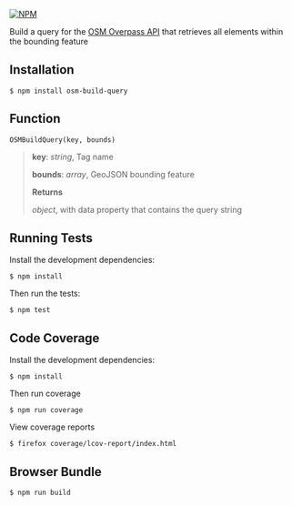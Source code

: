 [![NPM](https://nodei.co/npm/osm-build-query.png?downloads=true&stars=true)](https://nodei.co/npm/osm-build-query/)

Build a query for the [OSM Overpass API](https://wiki.openstreetmap.org/wiki/Overpass_API) that retrieves all elements within the bounding feature

Installation
-------------
    $ npm install osm-build-query

Function
--------
    OSMBuildQuery(key, bounds)
> **key**:  *string*,  Tag name
>
> **bounds**:  *array*,  GeoJSON bounding feature
>
> **Returns**
>
> *object*, with data property that contains the query string

Running Tests
--------------
Install the development dependencies:

    $ npm install

Then run the tests:

    $ npm test

Code Coverage
--------------
Install the development dependencies:

    $ npm install

Then run coverage

    $ npm run coverage

View coverage reports

    $ firefox coverage/lcov-report/index.html

Browser Bundle
---------------
    $ npm run build
